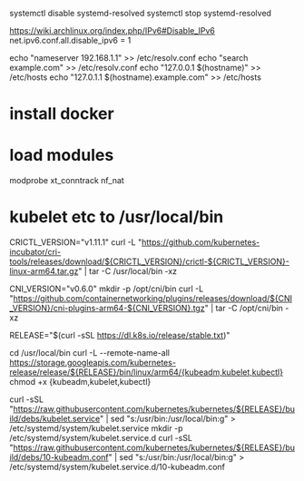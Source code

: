 
systemctl disable systemd-resolved
systemctl stop systemd-resolved

https://wiki.archlinux.org/index.php/IPv6#Disable_IPv6
net.ipv6.conf.all.disable_ipv6 = 1


echo "nameserver 192.168.1.1" >> /etc/resolv.conf
echo "search example.com" >> /etc/resolv.conf
echo "127.0.0.1 $(hostname)" >> /etc/hosts
echo "127.0.1.1 $(hostname).example.com" >> /etc/hosts

# install docker

# load modules

modprobe xt_conntrack nf_nat

# kubelet etc to /usr/local/bin

CRICTL_VERSION="v1.11.1"
curl -L "https://github.com/kubernetes-incubator/cri-tools/releases/download/${CRICTL_VERSION}/crictl-${CRICTL_VERSION}-linux-arm64.tar.gz" | tar -C /usr/local/bin -xz

CNI_VERSION="v0.6.0"
mkdir -p /opt/cni/bin
curl -L "https://github.com/containernetworking/plugins/releases/download/${CNI_VERSION}/cni-plugins-arm64-${CNI_VERSION}.tgz" | tar -C /opt/cni/bin -xz

RELEASE="$(curl -sSL https://dl.k8s.io/release/stable.txt)"

cd /usr/local/bin
curl -L --remote-name-all https://storage.googleapis.com/kubernetes-release/release/${RELEASE}/bin/linux/arm64/{kubeadm,kubelet,kubectl}
chmod +x {kubeadm,kubelet,kubectl}

curl -sSL "https://raw.githubusercontent.com/kubernetes/kubernetes/${RELEASE}/build/debs/kubelet.service" | sed "s:/usr/bin:/usr/local/bin:g" > /etc/systemd/system/kubelet.service
mkdir -p /etc/systemd/system/kubelet.service.d
curl -sSL "https://raw.githubusercontent.com/kubernetes/kubernetes/${RELEASE}/build/debs/10-kubeadm.conf" | sed "s:/usr/bin:/usr/local/bin:g" > /etc/systemd/system/kubelet.service.d/10-kubeadm.conf
